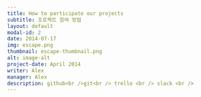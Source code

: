 ```yaml
---
title: How to participate our projects
subtitle: 프로젝트 참여 방법
layout: default
modal-id: 2
date: 2014-07-17
img: escape.png
thumbnail: escape-thumbnail.png
alt: image-alt
project-date: April 2014
writer: Alex
manager: Alex
description: github<br />git<br /> trello <br /> slack <br />
---
```

